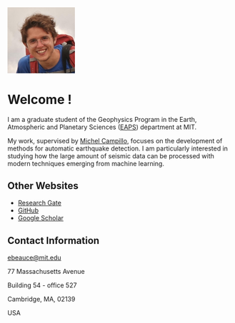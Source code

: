 <img src="pictures/profile_pic.jpg" width="30%">

# Welcome !

I am a graduate student of the Geophysics Program in the Earth, Atmospheric and Planetary Sciences ([EAPS](https://eapsweb.mit.edu/)) department at MIT.

My work, supervised by [Michel Campillo](https://scholar.google.com/citations?user=ZCRP01AAAAAJ&hl=fr&oi=ao), focuses on the development of methods for automatic earthquake detection. I am particularly interested in studying how the large amount of seismic data can be processed with modern techniques emerging from machine learning.


## Other Websites
- [Research Gate](https://www.researchgate.net/profile/Eric_Beauce)
- [GitHub](https://github.com/ebeauce)
- [Google Scholar](https://scholar.google.com/citations?user=cNC9p3EAAAAJ&hl=fr&oi=ao)

## Contact Information
ebeauce@mit.edu


77 Massachusetts Avenue

Building 54 - office 527

Cambridge, MA, 02139

USA


